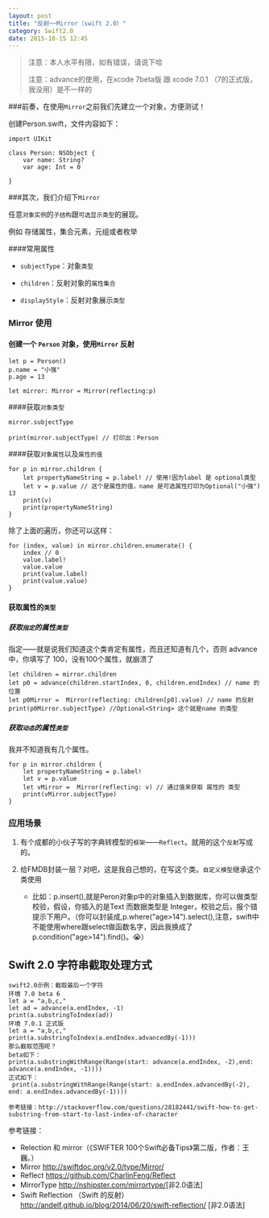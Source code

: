 ```yaml
---
layout: post
title: "反射──Mirror（swift 2.0）"
category: Swift2.0
date: 2015-10-15 12:45
---
```


> 注意：本人水平有限，如有错误，请说下哈
> 
>注意：advance的使用，在xcode 7beta版 跟 xcode 7.0.1 （7的正式版，我没用）是不一样的


###前奏，在使用`Mirror`之前我们先建立一个对象，方便测试！

创建Person.swift，文件内容如下：

```
import UIKit

class Person: NSObject {
    var name: String?
    var age: Int = 0
    
}

```
###其次，我们介绍下`Mirror`

任意`对象实例`的`子结构`跟`可选显示类型`的展现。

例如 存储属性，集合元素，元组或者枚举

####常用属性

* `subjectType`：对象`类型`

* `children`：反射对象的`属性集合`

* `displayStyle`：反射对象展示`类型`



### Mirror 使用

#### 创建一个 `Person` 对象，使用`Mirror` 反射

```
let p = Person()
p.name = "小强"
p.age = 13

let mirror: Mirror = Mirror(reflecting:p)
```

####获取`对象类型`

```
mirror.subjectType 

print(mirror.subjectType) // 打印出：Person
```
####获取`对象属性`以及`属性的值`

```
for p in mirror.children {
    let propertyNameString = p.label! // 使用!因为label 是 optional类型 
    let v = p.value // 这个是属性的值，name 是可选属性打印为Optional("小强")
13
    print(v)
    print(propertyNameString)
}
```
除了上面的遍历，你还可以这样：

```
for (index, value) in mirror.children.enumerate() {
	index // 0
    value.label!
    value.value 
    print(value.label)
    print(value.value)
}
```
#### 获取属性的`类型`


##### 获取`指定`的属性`类型`

指定——就是说我们知道这个类肯定有属性，而且还知道有几个，否则 advance中，你填写了 100，没有100个属性，就崩溃了

```
let children = mirror.children
let p0 = advance(children.startIndex, 0, children.endIndex) // name 的位置
let p0Mirror =  Mirror(reflecting: children[p0].value) // name 的反射
print(p0Mirror.subjectType) //Optional<String> 这个就是name 的类型
```
##### 获取`动态`的属性`类型`

我并不知道我有几个属性。

```
for p in mirror.children {
    let propertyNameString = p.label!
    let v = p.value
    let vMirror =  Mirror(reflecting: v) // 通过值来获取 属性的 类型
    print(vMirror.subjectType)
}
```
### 应用场景

1. 有个成都的小伙子写的字典转模型的`框架`——`Reflect`。就用的这个`反射`写成的。

2. 给FMDB封装一层？对吧，这是我自己想的，在写这个类。`自定义模型`继承这个类使用
	
	* 比如：p.insert(),就是Peron对象p中的对象插入到数据库，你可以做类型校验，假设，你插入的是Text 而数据类型是 Integer，校验之后，报个错提示下用户。（你可以封装成,p.where("age>14").select(),注意，swift中不能使用where跟select做函数名字，因此我换成了p.condition("age>14").find()。😭）
	
	
## Swift 2.0 字符串截取处理方式

```
swift2.0示例：截取最后一个字符
环境 7.0 beta 6
let a = "a,b,c,"
let ad = advance(a.endIndex, -1)
print(a.substringToIndex(ad))
环境 7.0.1 正式版
let a = "a,b,c,"
print(a.substringToIndex(a.endIndex.advancedBy(-1)))
那么截取范围呢？
beta如下：
print(a.substringWithRange(Range(start: advance(a.endIndex, -2),end: advance(a.endIndex, -1))))
正式如下：
 print(a.substringWithRange(Range(start: a.endIndex.advancedBy(-2), end: a.endIndex.advancedBy(-1))))
 
参考链接：http://stackoverflow.com/questions/28182441/swift-how-to-get-substring-from-start-to-last-index-of-character
```

参考链接：

* Relection 和 mirror（《SWIFTER 100个Swift必备Tips》第二版，作者：王巍。）
* Mirror  <http://swiftdoc.org/v2.0/type/Mirror/>
* Reflect <https://github.com/CharlinFeng/Reflect>
* Mirror​Type <http://nshipster.com/mirrortype/>[非2.0语法]
* Swift Reflection （Swift 的反射）<http://andelf.github.io/blog/2014/06/20/swift-reflection/> [非2.0语法]



